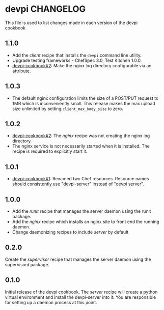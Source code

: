 devpi CHANGELOG
===============

This file is used to list changes made in each version of the devpi cookbook.

1.1.0
-----
- Add the *client* recipe that installs the `devpi` command line utility.
- Upgrade testing frameworks - ChefSpec 3.0, Test Kitchen 1.0.0.
- [devpi-cookbook#2](https://github.com/dave-shawley/devpi-cookbook/issues/2):
  Make the nginx log directory configurable via an attribute.

1.0.3
-----
- The default nginx configuration limits the size of a POST/PUT request
  to 1MB which is inconveniently small.  This release makes the max upload
  size unlimited by setting `client_max_body_size` to zero.

1.0.2
-----
- [devpi-cookbook#2](https://github.com/dave-shawley/devpi-cookbook/issues/2):
  The *nginx* recipe was not creating the nginx log directory.
- The nginx service is not necessarily started when it is installed.  The
  recipe is required to explicitly start it.

1.0.1
-----
- [devpi-cookbook#1](https://github.com/dave-shawley/devpi-cookbook/pull/1):
  Renamed two Chef resources.  Resource names should consistently use
  "devpi-server" instead of "devpi server".

1.0.0
-----
- Add the *runit* recipe that manages the server daemon using the runit
  package.
- Add the *nginx* recipe which installs an nginx site to front end the running
  daemon.
- Change daemonizing recipes to include *server* by default.

0.2.0
-----
Create the *supervisor* recipe that manages the server daemon using the
supervisord package.

0.1.0
-----
Initial release of the devpi cookbook.  The *server* recipe will create
a python virtual environment and install the devpi-server into it.  You
are responsible for setting up a daemon process at this point.
